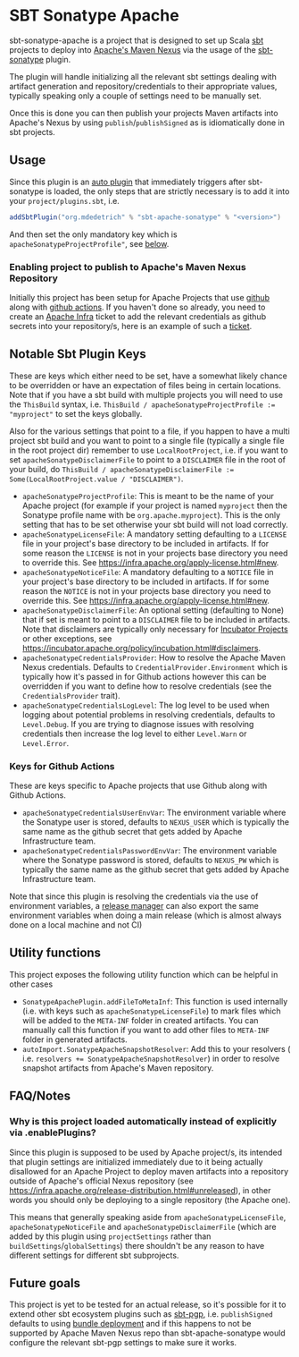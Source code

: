 # SBT Sonatype Apache

sbt-sonatype-apache is a project that is designed to set up Scala [sbt](https://www.scala-sbt.org/) projects to
deploy into [Apache's Maven Nexus](https://infra.apache.org/repository-faq.html) via the usage of
the [sbt-sonatype](https://github.com/xerial/sbt-sonatype)
plugin.

The plugin will handle initializing all the relevant sbt settings dealing with artifact generation and
repository/credentials to their appropriate values, typically speaking only a couple of settings need to be manually
set.

Once this is done you can then publish your projects Maven artifacts into Apache's Nexus by using
`publish`/`publishSigned` as is idiomatically done in sbt projects.

## Usage

Since this plugin is an [auto plugin](https://www.scala-sbt.org/1.x/api/sbt/AutoPlugin.html) that immediately triggers
after sbt-sonatype is loaded, the only steps that are strictly necessary is to add it into your `project/plugins.sbt`,
i.e.

```sbt
addSbtPlugin("org.mdedetrich" % "sbt-apache-sonatype" % "<version>")
```

And then set the only mandatory key which is `apacheSonatypeProjectProfile"`, see [below](#notable-sbt-plugin-keys).

### Enabling project to publish to Apache's Maven Nexus Repository

Initially this project has been setup for Apache Projects that use [github](https://github.com/) along with
[github actions](https://github.com/features/actions). If you haven't
done so already, you need to create an [Apache Infra](https://infra.apache.org/) ticket to add the relevant credentials
as github secrets into your repository/s, here is an example of such a
[ticket](https://issues.apache.org/jira/browse/INFRA-24087).

## Notable Sbt Plugin Keys

These are keys which either need to be set, have a somewhat likely chance to be overridden or have an expectation
of files being in certain locations. Note that if you have a sbt build with multiple projects you will need to use
the `ThisBuild` syntax, i.e. `ThisBuild / apacheSonatypeProjectProfile := "myproject"` to set the keys globally.

Also for the various settings that point to a file, if you happen to have a multi project sbt build and you want to
point to a single file (typically a single file in the root project dir) remember to use `LocalRootProject`, i.e.
if you want to set `apacheSonatypeDisclaimerFile` to point to a `DISCLAIMER` file in the root of your build, do
`ThisBuild / apacheSonatypeDisclaimerFile := Some(LocalRootProject.value / "DISCLAIMER")`.

* `apacheSonatypeProjectProfile`: This is meant to be the name of your Apache project (for example if your project is
  named `myproject` then the Sonatype profile name with be `org.apache.myproject`). This is the only setting that has to
  be set otherwise your sbt build will not load correctly.
* `apacheSonatypeLicenseFile`: A mandatory setting defaulting to a `LICENSE` file in your project's base directory to
  be included in artifacts. If for some reason the `LICENSE` is not in your projects base directory you need to override
  this. See https://infra.apache.org/apply-license.html#new.
* `apacheSonatypeNoticeFile`: A mandatory defaulting to a `NOTICE` file in your project's base directory to
  be included in artifacts. If for some reason the `NOTICE` is not in your projects base directory you need to override
  this. See https://infra.apache.org/apply-license.html#new.
* `apacheSonatypeDisclaimerFile`: An optional setting (defaulting to None) that if set is meant to point to a
  `DISCLAIMER` file to be included in artifacts. Note that disclaimers are typically only necessary for [Incubator
  Projects](https://incubator.apache.org/) or other exceptions, see
  https://incubator.apache.org/policy/incubation.html#disclaimers.
* `apacheSonatypeCredentialsProvider`: How to resolve the Apache Maven Nexus credentials. Defaults to
  `CredentialProvider.Environment` which is typically how it's passed in for Github actions however this can be
  overridden if you want to define how to resolve credentials (see the `CredentialsProvider` trait).
* `apacheSonatypeCredentialsLogLevel`: The log level to be used when logging about potential problems in resolving
  credentials, defaults to `Level.Debug`. If you are trying to diagnose issues with resolving credentials then increase
  the log level to either `Level.Warn` or `Level.Error`.

### Keys for Github Actions

These are keys specific to Apache projects that use Github along with Github Actions.

* `apacheSonatypeCredentialsUserEnvVar`: The environment variable where the Sonatype user is stored, defaults to
  `NEXUS_USER` which is typically the same name as the github secret that gets added by Apache Infrastructure team.
* `apacheSonatypeCredentialsPasswordEnvVar`: The environment variable where the Sonatype password is stored, defaults to
  `NEXUS_PW` which is typically the same name as the github secret that gets added by Apache Infrastructure team.

Note that since this plugin is resolving the credentials via the use of environment variables, a
[release manager](https://infra.apache.org/release-publishing.html#releasemanager) can also export the same environment
variables when doing a main release (which is almost always done on a local machine and not CI)

## Utility functions

This project exposes the following utility function which can be helpful in other cases

* `SonatypeApachePlugin.addFileToMetaInf`: This function is used internally (i.e. with keys such
  as `apacheSonatypeLicenseFile`) to mark files which will be added to the `META-INF` folder in created artifacts. You
  can manually call this function if you want to add other files to `META-INF` folder in generated artifacts.
* `autoImport.SonatypeApacheSnapshotResolver`: Add this to your resolvers (
  i.e. `resolvers += SonatypeApacheSnapshotResolver`) in order to resolve snapshot artifacts from Apache's Maven
  repository.

## FAQ/Notes

### Why is this project loaded automatically instead of explicitly via .enablePlugins?

Since this plugin is supposed to be used by Apache project/s, its intended that plugin settings are initialized
immediately due to it being actually disallowed for an Apache Project to deploy maven artifacts into a repository
outside of Apache's official Nexus repository (see https://infra.apache.org/release-distribution.html#unreleased), in
other words you should only be deploying to a single repository (the Apache one).

This means that generally speaking aside from `apacheSonatypeLicenseFile`, `apacheSonatypeNoticeFile`
and `apacheSonatypeDisclaimerFile` (which are added by this plugin using `projectSettings` rather
than `buildSettings`/`globalSettings`) there shouldn't be any reason to have different settings for different sbt
subprojects.

## Future goals

This project is yet to be tested for an actual release, so it's possible for it to extend other sbt ecosystem plugins
such as [sbt-pgp](https://github.com/sbt/sbt-pgp), i.e. `publishSigned` defaults to using
[bundle deployment](https://help.sonatype.com/repomanager3/integrations/bundle-development) and if this happens to
not be supported by Apache Maven Nexus repo than sbt-apache-sonatype would configure the relevant sbt-pgp settings to
make sure it works.
